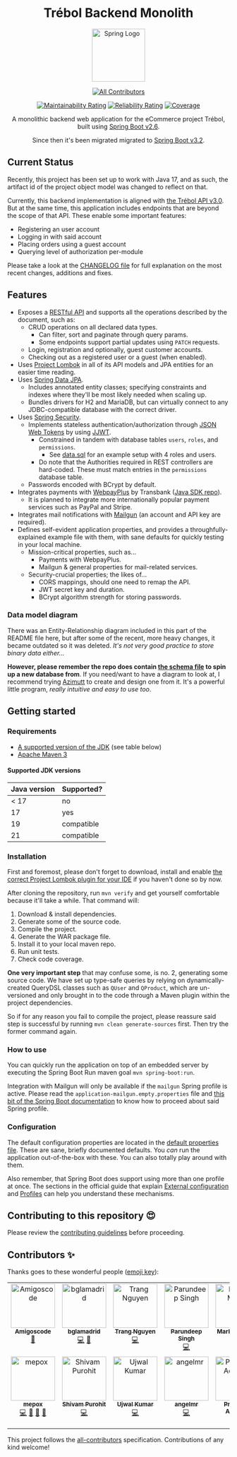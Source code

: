 <h1 align="center">Trébol Backend Monolith</h1>

<div align="center">

  <a href="https://spring.io/projects/spring-boot">
    <img src="https://github.com/spring-projects/spring-framework/raw/main/framework-docs/src/docs/spring-framework.png"
    height="120" alt="Spring Logo">
  </a>

  <!-- ALL-CONTRIBUTORS-BADGE:START - Do not remove or modify this section -->
[![All Contributors](https://img.shields.io/badge/all_contributors-14-orange.svg?style=flat-square)](#contributors-)
<!-- ALL-CONTRIBUTORS-BADGE:END -->

[![Maintainability Rating](https://sonarcloud.io/api/project_badges/measure?project=trebol-ecommerce_spring-boot-backend&metric=sqale_rating)](https://sonarcloud.io/summary/new_code?id=trebol-ecommerce_spring-boot-backend)
[![Reliability Rating](https://sonarcloud.io/api/project_badges/measure?project=trebol-ecommerce_spring-boot-backend&metric=reliability_rating)](https://sonarcloud.io/summary/new_code?id=trebol-ecommerce_spring-boot-backend)
[![Coverage](https://sonarcloud.io/api/project_badges/measure?project=trebol-ecommerce_spring-boot-backend&metric=coverage)](https://sonarcloud.io/summary/new_code?id=trebol-ecommerce_spring-boot-backend)

A monolithic backend web application for the eCommerce project Trébol,
built using [Spring Boot v2.6](https://docs.spring.io/spring-boot/docs/2.6.x/reference/html/).

Since then it's been migrated migrated to [Spring Boot v3.2](https://docs.spring.io/spring-boot/docs/3.2.x/reference/html/).

</div>

## Current Status

Recently, this project has been set up to work with Java 17,
and as such, the artifact id of the project object model was changed to reflect on that.

Currently, this backend implementation is aligned with [the Trébol API v3.0](https://github.com/trebol-ecommerce/api/blob/v3.0.0/src/trebol-api.json).
But at the same time, this application includes endpoints that are beyond the scope of that API.
These enable some important features:

* Registering an user account
* Logging in with said account
* Placing orders using a guest account
* Querying level of authorization per-module

Please take a look at the [CHANGELOG file](CHANGELOG.md)
for full explanation on the most recent changes, additions and fixes.

## Features

* Exposes a [RESTful API](https://github.com/trebol-ecommerce/trebol-api)
  and supports all the operations described by the document, such as:
  * CRUD operations on all declared data types.
    * Can filter, sort and paginate through query params.
    * Some endpoints support partial updates using `PATCH` requests.
  * Login, registration and optionally, guest customer accounts.
  * Checking out as a registered user or a guest (when enabled).
* Uses [Project Lombok](https://projectlombok.org)
  in all of its API models and JPA entities for an easier time reading.
* Uses [Spring Data JPA](https://spring.io/projects/spring-data-jpa).
  * Includes annotated entity classes; specifying constraints and indexes where
    they'll be most likely needed when scaling up.
  * Bundles drivers for H2 and MariaDB, but can virtually connect to any JDBC-compatible database
    with the correct driver.
* Uses [Spring Security](https://spring.io/projects/spring-security).
  * Implements stateless authentication/authorization through [JSON Web Tokens](https://jwt.io/)
    by using [JJWT](https://github.com/jwtk/jjwt).
    * Constrained in tandem with database tables `users`, `roles`, and `permissions`.
      * See [data.sql](/src/main/resources/data.sql) for an example setup with 4 roles and users.
    * Do note that the Authorities required in REST controllers are hard-coded.
      These must match entries in the `permissions` database table.
  * Passwords encoded with BCrypt by default.
* Integrates payments with [WebpayPlus](https://transbankdevelopers.cl/producto/webpay)
  by Transbank ([Java SDK repo](https://github.com/TransbankDevelopers/transbank-sdk-java)).
  * It is planned to integrate more internationally popular payment services such as PayPal and Stripe.
* Integrates mail notifications with [Mailgun](https://mailgun.com)
  (an account and API key are required).
* Defines self-evident application properties, and provides a throughfully-explained example file with them,
  with sane defaults for quickly testing in your local machine.
  * Mission-critical properties, such as...
    * Payments with WebpayPlus.
    * Mailgun & general properties for mail-related services.
  * Security-crucial properties; the likes of...
    * CORS mappings, should one need to remap the API.
    * JWT secret key and duration.
    * BCrypt algorithm strength for storing passwords.

### Data model diagram

There was an Entity-Relationship diagram included in this part of the README file here,
but after some of the recent, more heavy changes, it became outdated so it was deleted.
_It's not very good practice to store binary data either..._

**However, please remember the repo does contain [the schema file](/src/main/resources/data.sql)
to spin up a new database from**.
If you need/want to have a diagram to look at, I recommend trying [Azimutt](https://github.com/azimuttapp/azimutt)
to create and design one from it. It's a powerful little program, _really intuitive and easy to use too_.

## Getting started

### Requirements

* [A supported version of the JDK](https://whichjdk.com) (see table below)
* [Apache Maven 3](https://maven.apache.org)

#### Supported JDK versions

| Java version | Supported? |
|--------------|------------|
| < 17         | no         |
| 17           | yes        |
| 19           | compatible |
| 21           | compatible |

### Installation

First and foremost, please don't forget to download, install and enable
[the correct Project Lombok plugin for your IDE](https://projectlombok.org/setup/)
if you haven't done so by now.

After cloning the repository, run `mvn verify` and get yourself comfortable because it'll take a while.
That command will:

1. Download & install dependencies.
2. Generate some of the source code.
3. Compile the project.
4. Generate the WAR package file.
5. Install it to your local maven repo.
6. Run unit tests.
7. Check code coverage.

**One very important step** that may confuse some, is no. 2, generating some source code.
We have set up type-safe queries by relying on dynamically-created QueryDSL classes such as `QUser` and `QProduct`,
which are un-versioned and only brought in to the code through a Maven plugin within the project dependencies.

So if for any reason you fail to compile the project,
please reassure said step is successful by running `mvn clean generate-sources` first.
Then try the former command again.

### How to use

You can quickly run the application on top of an embedded server
by executing the Spring Boot Run maven goal `mvn spring-boot:run`.

Integration with Mailgun will only be available if the `mailgun` Spring profile is active.
Please read the `application-mailgun.empty.properties` file and
[this bit of the Spring Boot documentation](https://docs.spring.io/spring-boot/docs/2.6.12/reference/html/features.html#features.profiles)
to know how to proceed about said Spring profile.

### Configuration

The default configuration properties are located in the
[default properties file](src/main/resources/application.properties).
These are sane, briefly documented defaults. You _can_ run the application out-of-the-box with these.
You can also totally play around with them.

Also remember, that Spring Boot does support using more than one profile at once.
The sections in the official guide that explain
[External configuration](https://docs.spring.io/spring-boot/docs/2.6.12/reference/html/features.html#features.external-config)
and
[Profiles](https://docs.spring.io/spring-boot/docs/2.6.12/reference/html/features.html#features.profiles)
can help you understand these mechanisms.

## Contributing to this repository 😍

Please review the [contributing guidelines](./CONTRIBUTING.md) before proceeding.

## Contributors ✨

Thanks goes to these wonderful people ([emoji key](https://allcontributors.org/docs/en/emoji-key)):

<!-- ALL-CONTRIBUTORS-LIST:START - Do not remove or modify this section -->
<!-- prettier-ignore-start -->
<!-- markdownlint-disable -->
<table>
  <tbody>
    <tr>
      <td align="center" valign="top" width="14.28%"><a href="http://amigoscode.com"><img src="https://avatars.githubusercontent.com/u/40702606?v=4?s=100" width="100px;" alt="Amigoscode"/><br /><sub><b>Amigoscode</b></sub></a><br /><a href="#ideas-amigoscode" title="Ideas, Planning, & Feedback">🤔</a></td>
      <td align="center" valign="top" width="14.28%"><a href="http://benjaminlamadrid.cl"><img src="https://avatars.githubusercontent.com/u/68207359?v=4?s=100" width="100px;" alt="bglamadrid"/><br /><sub><b>bglamadrid</b></sub></a><br /><a href="https://github.com/trebol-ecommerce/trebol-backend-monolith/commits?author=bglamadrid" title="Code">💻</a> <a href="#design-bglamadrid" title="Design">🎨</a></td>
      <td align="center" valign="top" width="14.28%"><a href="https://github.com/trangntt-016"><img src="https://avatars.githubusercontent.com/u/60552188?v=4?s=100" width="100px;" alt="Trang Nguyen"/><br /><sub><b>Trang Nguyen</b></sub></a><br /><a href="https://github.com/trebol-ecommerce/trebol-backend-monolith/commits?author=trangntt-016" title="Code">💻</a></td>
      <td align="center" valign="top" width="14.28%"><a href="https://github.com/ParundeepSingh"><img src="https://avatars.githubusercontent.com/u/52928589?v=4?s=100" width="100px;" alt="Parundeep Singh"/><br /><sub><b>Parundeep Singh</b></sub></a><br /><a href="https://github.com/trebol-ecommerce/trebol-backend-monolith/commits?author=ParundeepSingh" title="Code">💻</a></td>
      <td align="center" valign="top" width="14.28%"><a href="https://markus.mutas.dev"><img src="https://avatars.githubusercontent.com/u/25075900?v=4?s=100" width="100px;" alt="Markus Mutas"/><br /><sub><b>Markus Mutas</b></sub></a><br /><a href="https://github.com/trebol-ecommerce/trebol-backend-monolith/commits?author=mutasDev" title="Code">💻</a></td>
      <td align="center" valign="top" width="14.28%"><a href="https://github.com/vaishakhvh"><img src="https://avatars.githubusercontent.com/u/72062381?v=4?s=100" width="100px;" alt="vaishakhvh"/><br /><sub><b>vaishakhvh</b></sub></a><br /><a href="https://github.com/trebol-ecommerce/trebol-backend-monolith/commits?author=vaishakhvh" title="Code">💻</a></td>
      <td align="center" valign="top" width="14.28%"><a href="https://github.com/NyorJa"><img src="https://avatars.githubusercontent.com/u/8148370?v=4?s=100" width="100px;" alt="Rod Fetalvero"/><br /><sub><b>Rod Fetalvero</b></sub></a><br /><a href="https://github.com/trebol-ecommerce/trebol-backend-monolith/commits?author=NyorJa" title="Code">💻</a> <a href="https://github.com/trebol-ecommerce/trebol-backend-monolith/commits?author=NyorJa" title="Tests">⚠️</a> <a href="#ideas-NyorJa" title="Ideas, Planning, & Feedback">🤔</a> <a href="#maintenance-NyorJa" title="Maintenance">🚧</a> <a href="https://github.com/trebol-ecommerce/trebol-backend-monolith/pulls?q=is%3Apr+reviewed-by%3ANyorJa" title="Reviewed Pull Requests">👀</a></td>
    </tr>
    <tr>
      <td align="center" valign="top" width="14.28%"><a href="https://mepox.github.io/"><img src="https://avatars.githubusercontent.com/u/21198248?v=4?s=100" width="100px;" alt="mepox"/><br /><sub><b>mepox</b></sub></a><br /><a href="https://github.com/trebol-ecommerce/trebol-backend-monolith/commits?author=mepox" title="Code">💻</a> <a href="#maintenance-mepox" title="Maintenance">🚧</a> <a href="#ideas-mepox" title="Ideas, Planning, & Feedback">🤔</a> <a href="https://github.com/trebol-ecommerce/trebol-backend-monolith/pulls?q=is%3Apr+reviewed-by%3Amepox" title="Reviewed Pull Requests">👀</a></td>
      <td align="center" valign="top" width="14.28%"><a href="https://github.com/shivam-Purohit"><img src="https://avatars.githubusercontent.com/u/91889807?v=4?s=100" width="100px;" alt="Shivam Purohit"/><br /><sub><b>Shivam Purohit</b></sub></a><br /><a href="https://github.com/trebol-ecommerce/trebol-backend-monolith/commits?author=shivam-Purohit" title="Code">💻</a></td>
      <td align="center" valign="top" width="14.28%"><a href="https://github.com/ujwalkumar1995"><img src="https://avatars.githubusercontent.com/u/20976813?v=4?s=100" width="100px;" alt="Ujwal Kumar"/><br /><sub><b>Ujwal Kumar</b></sub></a><br /><a href="https://github.com/trebol-ecommerce/trebol-backend-monolith/commits?author=ujwalkumar1995" title="Code">💻</a></td>
      <td align="center" valign="top" width="14.28%"><a href="https://github.com/Angel-M-R"><img src="https://avatars.githubusercontent.com/u/16781447?v=4?s=100" width="100px;" alt="angelmr"/><br /><sub><b>angelmr</b></sub></a><br /><a href="https://github.com/trebol-ecommerce/trebol-backend-monolith/commits?author=Angel-M-R" title="Code">💻</a></td>
      <td align="center" valign="top" width="14.28%"><a href="https://github.com/Prashriya"><img src="https://avatars.githubusercontent.com/u/66111954?v=4?s=100" width="100px;" alt="Prashriya Acharya"/><br /><sub><b>Prashriya Acharya</b></sub></a><br /><a href="https://github.com/trebol-ecommerce/trebol-backend-monolith/commits?author=Prashriya" title="Code">💻</a></td>
      <td align="center" valign="top" width="14.28%"><a href="https://github.com/logesr"><img src="https://avatars.githubusercontent.com/u/55475935?v=4?s=100" width="100px;" alt="Loges R"/><br /><sub><b>Loges R</b></sub></a><br /><a href="https://github.com/trebol-ecommerce/trebol-backend-monolith/commits?author=logesr" title="Code">💻</a></td>
      <td align="center" valign="top" width="14.28%"><a href="https://github.com/mslowiak"><img src="https://avatars.githubusercontent.com/u/18486535?v=4?s=100" width="100px;" alt="Marcin Słowiak"/><br /><sub><b>Marcin Słowiak</b></sub></a><br /><a href="https://github.com/trebol-ecommerce/trebol-backend-monolith/commits?author=mslowiak" title="Documentation">📖</a></td>
    </tr>
  </tbody>
</table>

<!-- markdownlint-restore -->
<!-- prettier-ignore-end -->

<!-- ALL-CONTRIBUTORS-LIST:END -->

This project follows the [all-contributors](https://github.com/all-contributors/all-contributors) specification.
Contributions of any kind welcome!
